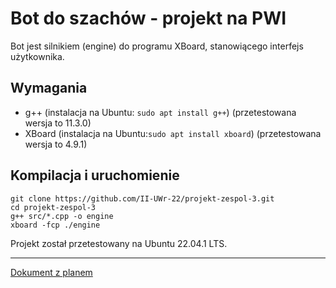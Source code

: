 # Bot do szachów - projekt na PWI

Bot jest silnikiem (engine) do programu XBoard, stanowiącego interfejs użytkownika.

## Wymagania

* g++ (instalacja na Ubuntu: `sudo apt install g++`) (przetestowana wersja to 11.3.0)
* XBoard (instalacja na Ubuntu:`sudo apt install xboard`) (przetestowana wersja to 4.9.1)

## Kompilacja i uruchomienie

```
git clone https://github.com/II-UWr-22/projekt-zespol-3.git
cd projekt-zespol-3
g++ src/*.cpp -o engine
xboard -fcp ./engine
```

Projekt został przetestowany na Ubuntu 22.04.1 LTS.

---

[Dokument z planem](https://docs.google.com/document/d/1fXRxu2YtP9Zh2NFL-WkHxfGKPPq2pbr_ReeQp045GxE/edit?usp=sharing)
